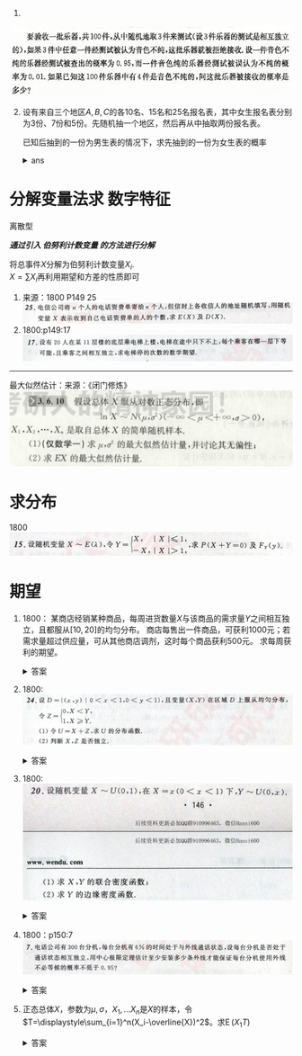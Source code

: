 1.
![](2019-09-22-09-40-15.png)

2. 设有来自三个地区$A,B,C$的各10名、15名和25名报名表，其中女生报名表分别为3份、7份和5份。先随机抽一个地区，然后再从中抽取两份报名表。

   已知后抽到的一份为男生表的情况下，求先抽到的一份为女生表的概率

   <details>
   <summary>ans</summary>

   $\dfrac{20}{61}$
   </details>

# 分解变量法求 数字特征
离散型

***通过引入 伯努利计数变量 的方法进行分解***

将总事件$X$分解为伯努利计数变量$X_i$.   
$\displaystyle X=\sum X_i$再利用期望和方差的性质即可

1. 来源：1800 P149 25
![](image/2019-10-15-15-40-26.png)
2. 1800:p149:17
![](image/2019-10-08-15-13-50.png)

---
最大似然估计：来源：《闭门修炼》
![](image/2019-10-09-13-39-36.png)

# 求分布
1800
![](image/2019-10-14-14-03-09.png)

# 期望
1. 1800：
某商店经销某种商品，每周进货数量$X$与该商品的需求量$Y$之间相互独立，且都服从$[10,20]$的均匀分布。
商店每售出一件商品，可获利1000元；若需求量超过供应量，可从其他商店调剂，这时每个商品获利500元。
求每周获利的期望。
   <details>
   <summary>答案</summary>

   ![](image/2019-10-15-13-57-32.png)
   </details>
2. 1800:
![](image/2019-10-15-15-41-36.png)
   <details>
   <summary>答案</summary>

   连续函数离散化的典型

   按全概率分解 来计算即可
   </details>
3. 1800:
![](image/2019-10-15-15-41-56.png)
   <details>
   <summary>答案</summary>

   ![](image/2019-10-15-15-42-29.png)
   </details>
4. 1800：p150:7 
![](image/2019-10-08-18-43-14.png)
    <details>
    <summary>答案</summary>
    
    ![](image/2019-10-15-15-45-41.png)
    </details>
5. 正态总体$X$，参数为$\mu,\sigma$，$X_1,...X_n$是$X$的样本，令$T=\displaystyle\sum_{i=1}^n(X_i-\overline{X})^2$。求$\operatorname{E}(X_1T)$
    <details>
    <summary>答案</summary>
    
    知识点：正态样本$S^2$和$\overline{X}$独立
    
    ![](image/2019-10-15-15-48-35.png)
    </details>